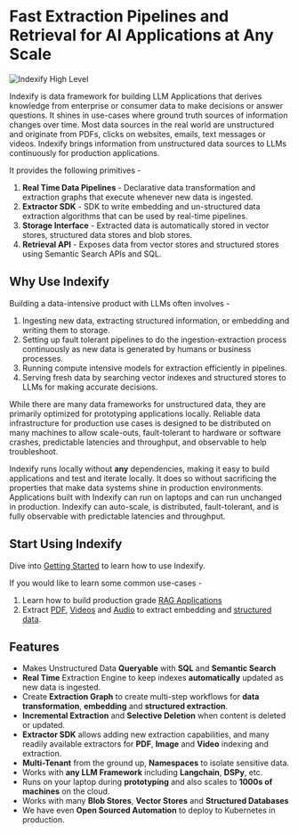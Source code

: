 # Fast Extraction Pipelines and Retrieval for AI Applications at Any Scale

![Indexify High Level](images/Indexify_KAT.gif)

Indexify is data framework for building LLM Applications that derives knowledge from enterprise or consumer data to make decisions or answer questions. It shines in use-cases where ground truth sources of information changes over time. Most data sources in the real world are unstructured and originate from PDFs, clicks on websites, emails, text messages or videos. Indexify brings information from unstructured data sources to LLMs continuously for production applications.

It provides the following primitives - 

1. **Real Time Data Pipelines** - Declarative data transformation and extraction graphs that execute whenever new data is ingested.
2. **Extractor SDK** - SDK to write embedding and un-structured data extraction algorithms that can be used by real-time pipelines.
3. **Storage Interface** - Extracted data is automatically stored in vector stores, structured data stores and blob stores.
4. **Retrieval API** - Exposes data from vector stores and structured stores using Semantic Search APIs and SQL. 


## Why Use Indexify 
Building a data-intensive product with LLMs often involves -

1. Ingesting new data, extracting structured information, or embedding and writing them to storage.
2. Setting up fault tolerant pipelines to do the ingestion-extraction process continuously as new data is generated by humans or business processes.
3. Running compute intensive models for extraction efficiently in pipelines.
4. Serving fresh data by searching vector indexes and structured stores to LLMs for making accurate decisions.

While there are many data frameworks for unstructured data, they are primarily optimized for prototyping applications locally. Reliable data infrastructure for production use cases is designed to be distributed on many machines to allow scale-outs, fault-tolerant to hardware or software crashes, predictable latencies and throughput, and observable to help troubleshoot.

Indexify runs locally without **any** dependencies, making it easy to build applications and test and iterate locally. It does so without sacrificing the properties that make data systems shine in production environments. Applications built with Indexify can run on laptops and can run unchanged in production. Indexify can auto-scale, is distributed, fault-tolerant, and is fully observable with predictable latencies and throughput. 

## Start Using Indexify

Dive into [Getting Started](getting_started.md) to learn how to use Indexify.

If you would like to learn some common use-cases - 

1. Learn how to build production grade [RAG Applications](usecases/rag.md)
2. Extract [PDF](usecases/pdf_extraction.md), [Videos](usecases/video_rag.md) and [Audio](usecases/audio_extraction.md) to extract embedding and [structured data](usecases/image_retrieval.md).

## Features

* Makes Unstructured Data **Queryable** with **SQL** and **Semantic Search**
* **Real Time** Extraction Engine to keep indexes **automatically** updated as new data is ingested.
* Create **Extraction Graph** to create multi-step workflows for **data transformation**, **embedding** and **structured extraction**.
* **Incremental Extraction** and **Selective Deletion** when content is deleted or updated.
* **Extractor SDK** allows adding new extraction capabilities, and many readily available extractors for **PDF**, **Image** and **Video** indexing and extraction.
* **Multi-Tenant** from the ground up, **Namespaces** to isolate sensitive data.
* Works with **any LLM Framework** including **Langchain**, **DSPy**, etc.
* Runs on your laptop during **prototyping** and also scales to **1000s of machines** on the cloud.
* Works with many **Blob Stores**, **Vector Stores** and **Structured Databases**
* We have even **Open Sourced Automation** to deploy to Kubernetes in production.

